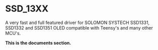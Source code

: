 # SSD_13XX
A very fast and full featured driver for SOLOMON SYSTECH SSD1331, SSD1332 and SSD1351 OLED compatible with Teensy's and many other MCU's.<br>

<b>This is the documents section.</b><br>

